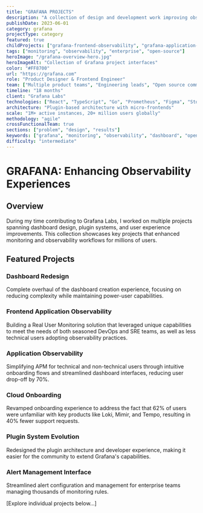 ```yaml
---
title: "GRAFANA PROJECTS"
description: "A collection of design and development work improving observability and monitoring experiences at Grafana Labs."
publishDate: 2023-06-01
category: grafana
projectType: category
featured: true
childProjects: ["grafana-frontend-observability", "grafana-application-observability", "grafana-cloud-onboarding"]
tags: ["monitoring", "observability", "enterprise", "open-source"]
heroImage: "/grafana-overview-hero.jpg"
heroImageAlt: "Collection of Grafana project interfaces"
color: "#FF8700"
url: "https://grafana.com"
role: "Product Designer & Frontend Engineer"
team: ["Multiple product teams", "Engineering leads", "Open source community"]
timeline: "18 months"
client: "Grafana Labs"
technologies: ["React", "TypeScript", "Go", "Prometheus", "Figma", "Storybook"]
architecture: "Plugin-based architecture with micro-frontends"
scale: "1M+ active instances, 20+ million users globally"
methodology: "agile"
crossFunctionalTeam: true
sections: ["problem", "design", "results"]
keywords: ["grafana", "monitoring", "observability", "dashboard", "open source"]
difficulty: "intermediate"
---
```


# GRAFANA: Enhancing Observability Experiences

## Overview

During my time contributing to Grafana Labs, I worked on multiple projects spanning dashboard design, plugin systems, and user experience improvements. This collection showcases key projects that enhanced monitoring and observability workflows for millions of users.

## Featured Projects

### Dashboard Redesign
Complete overhaul of the dashboard creation experience, focusing on reducing complexity while maintaining power-user capabilities.

### Frontend Application Observability
Building a Real User Monitoring solution that leveraged unique capabilities to meet the needs of both seasoned DevOps and SRE teams, as well as less technical users adopting observability practices.

### Application Observability
Simplifying APM for technical and non-technical users through intuitive onboarding flows and streamlined dashboard interfaces, reducing user drop-off by 70%.

### Cloud Onboarding
Revamped onboarding experience to address the fact that 62% of users were unfamiliar with key products like Loki, Mimir, and Tempo, resulting in 40% fewer support requests.

### Plugin System Evolution
Redesigned the plugin architecture and developer experience, making it easier for the community to extend Grafana's capabilities.

### Alert Management Interface
Streamlined alert configuration and management for enterprise teams managing thousands of monitoring rules.

[Explore individual projects below...]